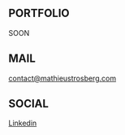 ## PORTFOLIO

SOON <!-- [mathieustrosberg.com](https://mathieustrosberg.com) -->

## MAIL

[contact@mathieustrosberg.com](mailto:contact@mathieustrosberg.com)  

## SOCIAL

[Linkedin](https://www.linkedin.com/in/mathieu-strosberg)  
